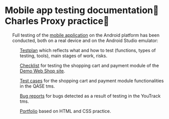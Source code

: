 # Mobile app testing documentation📲Charles Proxy practice🦄
<ul>
Full testing of the <a href="https://drive.google.com/drive/folders/1VBddlNssHo4UFfWDxxg2b2j6rzQ9Gg8_?usp=sharing">mobile application</a> on the Android platform has been conducted, both on a real device and on the Android Studio emulator:
<ol> <a href="https://docs.google.com/spreadsheets/d/1_R9Wj-D9XPCH1WsmGh7TndZLA0_2koh5/edit?usp=sharing&ouid=118291960799675270050&rtpof=true&sd=true">Testplan</a> which reflects what and how to test (functions, types of testing, tools), main stages of work, risks.</ol>  
<ol> <a href="https://docs.google.com/spreadsheets/d/14TqZY9N8dFa4Kd6hj57btEFDJsbHRxmvRBXP4xKC4fE/edit?usp=sharing">Checklist</a> for testing the shopping cart and payment module of the <a href="http://demowebshop.tricentis.com/"> Demo Web Shop site</a>.</ol> 
<ol>  <a href="https://drive.google.com/file/d/1tc1A0eXMBwWBgNCMjkLwFmo-ldQ-28By/view?usp=sharing">Test cases</a> for the shopping cart and payment module functionalities in the QASE tms.</ol> 
<ol>  <a href="https://drive.google.com/file/d/1DSBkhyL_m4bfEgKK9uQwG-1d8MEdzvgS/view?usp=sharing">Bug reports</a> for bugs detected as a result of testing in the YouTrack tms.</ol> 
<ol>  <a href="https://leonid-resume.netlify.app/">Portfolio</a> based on HTML and CSS practice.</ol> 
</ul>
